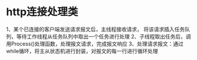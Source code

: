 
http连接处理类
===============
1、某个已连接的客户端发送请求报文后，主线程接收请求，
     将该请求插入任务队列，等待工作线程从任务队列中取出一个任务进行处理
2、子线程取出任务后，调用Process()处理函数，处理报文请求，完成报文响应
3、处理请求报文：通过while循环，将主从状态机进行封装，对报文的每一行进行循环处理